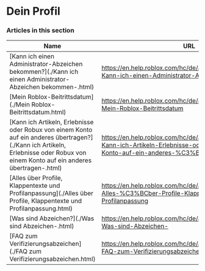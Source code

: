 # Dein Profil  
### Articles in this section
Name|URL
-|-
[Kann ich einen Administrator-Abzeichen bekommen?](./Kann ich einen Administrator-Abzeichen bekommen-.html) |https://en.help.roblox.com/hc/de/articles/203312360-Kann-ich-einen-Administrator-Abzeichen-bekommen-
[Mein Roblox-Beitrittsdatum](./Mein Roblox-Beitrittsdatum.html) |https://en.help.roblox.com/hc/de/articles/203313060-Mein-Roblox-Beitrittsdatum
[Kann ich Artikeln, Erlebnisse oder Robux von einem Konto auf ein anderes übertragen?](./Kann ich Artikeln, Erlebnisse oder Robux von einem Konto auf ein anderes übertragen-.html) |https://en.help.roblox.com/hc/de/articles/203313090-Kann-ich-Artikeln-Erlebnisse-oder-Robux-von-einem-Konto-auf-ein-anderes-%C3%BCbertragen-
[Alles über Profile, Klappentexte und Profilanpassung](./Alles über Profile, Klappentexte und Profilanpassung.html) |https://en.help.roblox.com/hc/de/articles/203313660-Alles-%C3%BCber-Profile-Klappentexte-und-Profilanpassung
[Was sind Abzeichen?](./Was sind Abzeichen-.html) |https://en.help.roblox.com/hc/de/articles/203313620-Was-sind-Abzeichen-
[FAQ zum Verifizierungsabzeichen](./FAQ zum Verifizierungsabzeichen.html) |https://en.help.roblox.com/hc/de/articles/7997207259156-FAQ-zum-Verifizierungsabzeichen